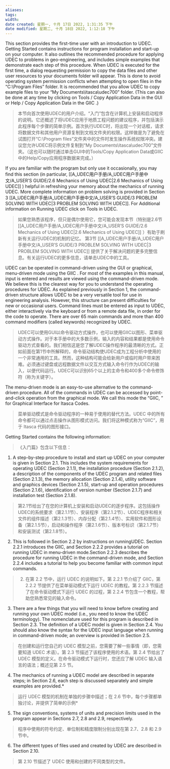 ```yaml
---
aliases: 
tags: 
width:
date created: 星期一, 十月 17日 2022, 1:31:35 下午
date modified: 星期二, 十月 18日 2022, 1:12:18 下午
---
```


This section provides the first-time user with an introduction to UDEC. Getting Started contains instructions for program installation and start-up on your computer. It also outlines the recommended procedure for applying UDEC to problems in geo-engineering, and includes simple examples that demonstrate each step of this procedure. When UDEC is executed for the first time, a dialog requesting permission to copy the data files and other user resources to your documents folder will appear. This is done to avoid operating system permission conflicts when attempting to open files in the “C:\Program Files” folder. It is recommended that you allow UDEC to copy example files to your “My Documents\itasca\udec700” folder. (This can also be done at any time by clicking on Tools / Copy Application Data in the GUI or Help / Copy Application Data in the GIIC .)
>本节向首次使用UDEC的用户介绍。“入门”包含在计算机上安装和启动程序的说明。它还概述了将UDEC应用于地质工程问题的建议程序，并包括演示此程序每个步骤的简单示例。首次执行UDEC时，将出现一个对话框，请求将数据文件和其他用户资源复制到文档文件夹的权限。这样做是为了避免在试图打开“C:\Program files”文件夹中的文件时发生操作系统权限冲突。建议您允许UDEC将示例文件复制到“My Documents\itasca\udec700”文件夹。（这也可以随时通过单击GUI中的Tools\/Copy Application Data或GIIC中的Help\/Copy应用程序数据来完成。）

If you are familiar with the program but only use it occasionally, you may find this section (in particular, [[A_UDEC用户手册/A_UDEC用户手册中文/A_USER’S GUIDE/2.6 Mechanics of Using UDEC|2.6 Mechanics of Using UDEC]] ) helpful in refreshing your memory about the mechanics of running UDEC.
More complete information on problem solving is provided in Section 3 [[A_UDEC用户手册/A_UDEC用户手册中文/A_USER’S GUIDE/3 PROBLEM SOLVING WITH UDEC|3 PROBLEM SOLVING WITH UDEC]]. For Additional information on Running UDEC click on Tools in UDEC.
>如果您熟悉该程序，但只是偶尔使用它，您可能会发现本节（特别是2.6节  [[A_UDEC用户手册/A_UDEC用户手册中文/A_USER’S GUIDE/2.6 Mechanics of Using UDEC|2.6 Mechanics of Using UDEC]] ）有助于刷新有关运行UDEC的机制的记忆。
第3节 [[A_UDEC用户手册/A_UDEC用户手册中文/A_USER’S GUIDE/3 PROBLEM SOLVING WITH UDEC|3 PROBLEM SOLVING WITH UDEC]] 提供了关于解决问题的更多完整信息。有关运行UDEC的更多信息，请单击UDEC中的工具。

UDEC can be operated in command-driven using the GUI or graphical, menu-driven mode using the GIIC . For most of the examples in this manual, input is entered and results are viewed using the command-driven mode. We believe this is the clearest way for you to understand the operating procedures for UDEC. As explained previously in Section 1, the command-driven structure allows UDEC to be a very versatile tool for use in engineering analysis. However, this structure can present difficulties for new or occasional users. Command lines must be entered as input to UDEC, either interactively via the keyboard or from a remote data file, in order for the code to operate. There are over 65 main commands and more than 400 command modifiers (called keywords) recognized by UDEC.
>UDEC可以使用GUI以命令驱动方式操作，也可以使用GIIC以图形、菜单驱动方式操作。对于本手册中的大多数示例，输入的内容和结果都是使用命令驱动方式查看的。我们相信这是您了解UDEC操作程序的最清晰的方式。正如前面在第1节中所解释的，命令驱动结构使UDEC成为工程分析中使用的一个非常通用的工具。然而，这种结构可能会给新用户或临时用户带来困难。必须通过键盘或远程数据文件以交互方式输入命令行作为UDEC的输入，以便代码运行。UDEC可以识别65个以上的主命令和400多个命令修饰符（称为关键字）。

The menu-driven mode is an easy-to-use alternative to the command-driven procedure. All of the commands in UDEC can be accessed by point-and-click operation from the graphical mode. We call this mode the “GIIC, ” for Graphical Interface for Itasca Codes.
>菜单驱动模式是命令驱动程序的一种易于使用的替代方法。UDEC 中的所有命令都可以通过点击操作从图形模式访问。我们将这种模式称为“GIIC”，用于 Itasca 代码的图形接口。

Getting Started contains the following information:
>《入门篇》包含以下信息：

1. A step-by-step procedure to install and start up UDEC on your computer is given in Section 2.1. This includes the system requirements for operating UDEC (Section 2.1.1), the installation procedure (Section 2.1.2), a description of the components of the UDEC program and related files (Section 2.1.3), the memory allocation (Section 2.1.4), utility software and graphics devices (Section 2.1.5), start-up and operation procedures (Section 2.1.6), identification of version number (Section 2.1.7) and installation test (Section 2.1.8).
>第2.1节给出了在您的计算机上安装和启动UDEC的逐步程序。这包括操作UDEC的系统要求（第2.1.1节）、安装程序（第2.1.2节）、UDEC程序和相关文件的组件描述（第2.1.3节）、内存分配（第2.1.4节）、实用软件和图形设备（第2.1.5节），启动和操作程序（第2.1.6节）、版本号标识（第2.1.7节）和安装测试（第2.1.8节）。

2. This is followed in Section 2.2 by instructions on runningUDEC. Section 2.2.1 introduces the GIIC, and Section 2.2.2 provides a tutorial on running UDEC in menu-driven mode.Section 2.2.3 describes the procedure for running UDEC in the command-driven mode, and Section 2.2.4 includes a tutorial to help you become familiar with common input commands.
>2. 在第 2.2 节中，运行 UDEC 的说明如下。第 2.2.1 节介绍了 GIIC，第 2.2.2 节提供了在菜单驱动模式下运行 UDEC 的教程。第 2.2.3 节描述了在命令驱动模式下运行 UDEC 的过程，第 2.2.4 节包含一个教程，帮助您熟悉常见的输入命令。

3. There are a few things that you will need to know before creating and running your own UDEC model (i.e., you need to know the UDEC terminology). The nomenclature used for this program is described in Section 2.3. The definition of a UDEC model is given in Section 2.4. You should also know the syntax for the UDEC input language when running in command-driven mode; an overview is provided in Section 2.5.
>在创建和运行您自己的 UDEC 模型之前，您需要了解一些事情（即，您需要知道 UDEC 术语）。第 2.3 节描述了该程序使用的术语。第 2.4 节给出了 UDEC 模型的定义。在命令驱动模式下运行时，您还应了解 UDEC 输入语言的语法；概述见第 2.5 节。

4. The mechanics of running a UDEC model are described in separate steps; in Section 2.6, each step is discussed separately and simple examples are provided.*
>运行 UDEC 模型的机制在单独的步骤中描述；在 2.6 节中，每个步骤都单独讨论，并提供了简单的示例*

5. The sign conventions, systems of units and precision limits used in the program appear in Sections 2.7, 2.8 and 2.9, respectively.
>程序中使用的符号约定、单位制和精度限制分别出现在第 2.7、2.8 和 2.9 节中。

6. The different types of files used and created by UDEC are described in Section 2.10.
>第 2.10 节描述了 UDEC 使用和创建的不同类型的文件。



